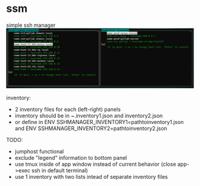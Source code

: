 # ssm
simple ssh manager
![Screenshot](ssh-manager-screenshot.png)

inventory:
- 2 inventory files for each (left-right) panels
- inventory should be in ~.inventory1.json and inventory2.json
- or define in ENV SSHMANAGER_INVENTORY1=pathtoinventory1.json and ENV SSHMANAGER_INVENTORY2=pathtoinventory2.json  

TODO:
- jumphost functional
- exclude "legend" information to bottom panel
- use tmux inside of app window instead of current behavior (close app->exec ssh in default terminal)
- use 1 inventory with two lists intead of separate inventory files
